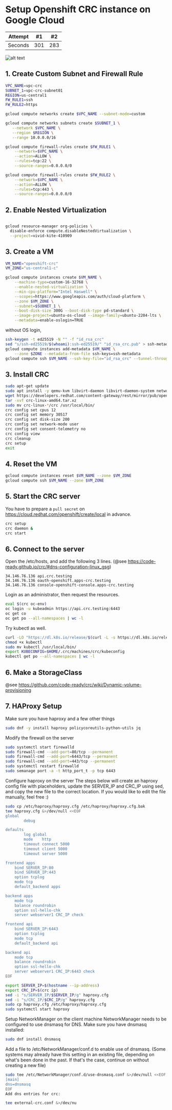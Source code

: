 # Setup Openshift CRC instance on Google Cloud

| Attempt | #1    | #2    |
| :---:   | :---: | :---: |
| Seconds | 301   | 283   |


![alt text](https://www.google.com/url?sa "TITLE")

## 1. Create Custom Subnet and Firewall Rule

```bash
VPC_NAME=vpc-crc
SUBNET_1=vpc-crc-subnet01
REGION=us-central1
FW_RULE1=ssh
FW_RULE2=https

gcloud compute networks create $VPC_NAME --subnet-mode=custom

gcloud compute networks subnets create $SUBNET_1 \
   --network $VPC_NAME \
   --region $REGION \
   --range 10.0.0.0/16

gcloud compute firewall-rules create $FW_RULE1 \
	--network=$VPC_NAME \
	--action=ALLOW \
	--rules=tcp:22 \
	--source-ranges=0.0.0.0/0

gcloud compute firewall-rules create $FW_RULE2 \
	--network=$VPC_NAME \
	--action=ALLOW \
	--rules=tcp:443 \
	--source-ranges=0.0.0.0/0

```

## 2. Enable Nested Virtualization

```bash

gcloud resource-manager org-policies \
  disable-enforce compute.disableNestedVirtualization \
  --project=vivid-kite-410909

```

## 3. Create a VM

```bash
VM_NAME="openshift-crc"
VM_ZONE="us-central1-c"

gcloud compute instances create $VM_NAME \
    --machine-type=custom-16-32768 \
    --enable-nested-virtualization \
    --min-cpu-platform="Intel Haswell" \
    --scopes=https://www.googleapis.com/auth/cloud-platform \
    --zone $VM_ZONE \
    --subnet=$SUBNET_1 \
    --boot-disk-size 300G --boot-disk-type pd-standard \
    --image-project=ubuntu-os-cloud --image-family=ubuntu-2204-lts \
    --metadata=enable-oslogin=TRUE

```

without OS login,

```bash
ssh-keygen -t ed25519 -N "" -f "id_rsa_crc"
sed "s/ssh-ed25519/$(whoami):ssh-ed25519/" "id_rsa_crc.pub" > ssh-metadata
gcloud compute instances add-metadata $VM_NAME \
    --zone $ZONE --metadata-from-file ssh-keys=ssh-metadata
gcloud compute ssh $VM_NAME --ssh-key-file="id_rsa_crc" --tunnel-through-iap
```

## 3. Install CRC

```bash
sudo apt-get update
sudo apt install -y qemu-kvm libvirt-daemon libvirt-daemon-system network-manager
wget https://developers.redhat.com/content-gateway/rest/mirror/pub/openshift-v4/clients/crc/latest/crc-linux-amd64.tar.xz
tar -xvf crc-linux-amd64.tar.xz
sudo mv crc-linux-*/crc /usr/local/bin/
crc config set cpus 12
crc config set memory 30517
crc config set disk-size 200
crc config set network-mode user
crc config set consent-telemetry no
crc config view
crc cleanup
crc setup
exit
```

## 4. Reset the VM

```bash
gcloud compute instances reset $VM_NAME --zone $VM_ZONE
gcloud compute ssh $VM_NAME --zone $VM_ZONE
```

## 5. Start the CRC server

You have to prepare a `pull secret` on https://cloud.redhat.com/openshift/create/local in advance.

```bash
crc setup
crc daemon &
crc start
```

## 6. Connect to the server

Open the /etc/hosts, and add the following 3 lines.
(@see https://code-ready.github.io/crc/#dns-configuration-linux_gsg)

```text
34.146.76.136 api.crc.testing
34.146.76.136 oauth-openshift.apps-crc.testing
34.146.76.136 console-openshift-console.apps-crc.testing
```

Login as an administrator, then request the resources.

```bash
eval $(crc oc-env)
oc login -u kubeadmin https://api.crc.testing:6443
oc get co
oc get po --all-namespaces | wc -l
```

Try kubectl as well.

```bash
curl -LO "https://dl.k8s.io/release/$(curl -L -s https://dl.k8s.io/release/stable.txt)/bin/linux/amd64/kubectl"
chmod +x kubectl
sudo mv kubectl /usr/local/bin/
export KUBECONFIG=$HOME/.crc/machines/crc/kubeconfig
kubectl get po --all-namespaces | wc -l
```

## 6. Make a StorageClass

@see https://github.com/code-ready/crc/wiki/Dynamic-volume-provisioning

## 7. HAProxy Setup
Make sure you have haproxy and a few other things

```bash
sudo dnf -y install haproxy policycoreutils-python-utils jq
```

Modify the firewall on the server

```bash
sudo systemctl start firewalld
sudo firewall-cmd --add-port=80/tcp --permanent
sudo firewall-cmd --add-port=6443/tcp --permanent
sudo firewall-cmd --add-port=443/tcp --permanent
sudo systemctl restart firewalld
sudo semanage port -a -t http_port_t -p tcp 6443

```

Configure haproxy on the server
The steps below will create an haproxy config file with placeholders, update the SERVER_IP and CRC_IP using sed, and copy the new file to the correct location. If you would like to edit the file manually, feel free :)

```bash
sudo cp /etc/haproxy/haproxy.cfg /etc/haproxy/haproxy.cfg.bak
tee haproxy.cfg &>/dev/null <<EOF
global
        debug

defaults
        log global
        mode    http
        timeout connect 5000
        timeout client 5000
        timeout server 5000

frontend apps
    bind SERVER_IP:80
    bind SERVER_IP:443
    option tcplog
    mode tcp
    default_backend apps

backend apps
    mode tcp
    balance roundrobin
    option ssl-hello-chk
    server webserver1 CRC_IP check

frontend api
    bind SERVER_IP:6443
    option tcplog
    mode tcp
    default_backend api

backend api
    mode tcp
    balance roundrobin
    option ssl-hello-chk
    server webserver1 CRC_IP:6443 check
EOF

export SERVER_IP=$(hostname --ip-address)
export CRC_IP=$(crc ip)
sed -i "s/SERVER_IP/$SERVER_IP/g" haproxy.cfg
sed -i "s/CRC_IP/$CRC_IP/g" haproxy.cfg
sudo cp haproxy.cfg /etc/haproxy/haproxy.cfg
sudo systemctl start haproxy

```

Setup NetworkManager on the client machine
NetworkManager needs to be configured to use dnsmasq for DNS. Make sure you have dnsmasq installed:

```bash
sudo dnf install dnsmasq
```

Add a file to /etc/NetworkManager/conf.d to enable use of dnsmasq. (Some systems may already have this setting in an existing file, depending on what's been done in the past. If that's the case, continue on without creating a new file)

```bash
sudo tee /etc/NetworkManager/conf.d/use-dnsmasq.conf &>/dev/null <<EOF
[main]
dns=dnsmasq
EOF
Add dns entries for crc:

tee external-crc.conf &>/dev/nu
```
